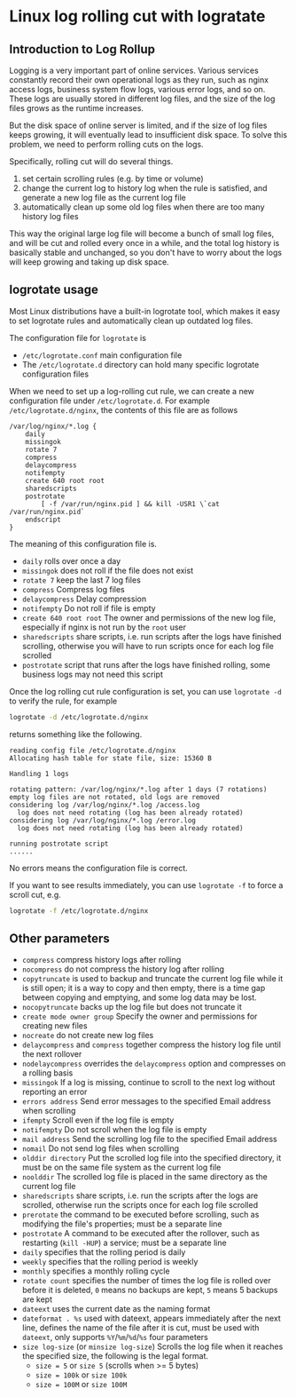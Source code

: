 # Linux log rolling cut with logratate

## Introduction to Log Rollup

Logging is a very important part of online services. Various services constantly record their own operational logs as they run, such as nginx access logs, business system flow logs, various error logs, and so on. These logs are usually stored in different log files, and the size of the log files grows as the runtime increases.

But the disk space of online server is limited, and if the size of log files keeps growing, it will eventually lead to insufficient disk space. To solve this problem, we need to perform rolling cuts on the logs.

Specifically, rolling cut will do several things.

1. set certain scrolling rules (e.g. by time or volume)
2. change the current log to history log when the rule is satisfied, and generate a new log file as the current log file
3. automatically clean up some old log files when there are too many history log files

This way the original large log file will become a bunch of small log files, and will be cut and rolled every once in a while, and the total log history is basically stable and unchanged, so you don't have to worry about the logs will keep growing and taking up disk space.

## logrotate usage

Most Linux distributions have a built-in logrotate tool, which makes it easy to set logrotate rules and automatically clean up outdated log files.

The configuration file for `logrotate` is

- `/etc/logrotate.conf` main configuration file
- The `/etc/logrotate.d` directory can hold many specific logrotate configuration files

When we need to set up a log-rolling cut rule, we can create a new configuration file under `/etc/logrotate.d`. For example `/etc/logrotate.d/nginx`, the contents of this file are as follows

```
/var/log/nginx/*.log {
    daily
    missingok
    rotate 7
    compress
    delaycompress
    notifempty
    create 640 root root
    sharedscripts
    postrotate
        [ -f /var/run/nginx.pid ] && kill -USR1 \`cat /var/run/nginx.pid`
    endscript
}
```

The meaning of this configuration file is.

- `daily` rolls over once a day
- `missingok` does not roll if the file does not exist
- `rotate 7` keep the last 7 log files
- `compress` Compress log files
- `delaycompress` Delay compression
- `notifempty` Do not roll if file is empty
- `create 640 root root` The owner and permissions of the new log file, especially if nginx is not run by the `root` user
- `sharedscripts` share scripts, i.e. run scripts after the logs have finished scrolling, otherwise you will have to run scripts once for each log file scrolled
- `postrotate` script that runs after the logs have finished rolling, some business logs may not need this script

Once the log rolling cut rule configuration is set, you can use ``logrotate -d`` to verify the rule, for example

```sh
logrotate -d /etc/logrotate.d/nginx
```

returns something like the following.

```
reading config file /etc/logrotate.d/nginx
Allocating hash table for state file, size: 15360 B

Handling 1 logs

rotating pattern: /var/log/nginx/*.log after 1 days (7 rotations)
empty log files are not rotated, old logs are removed
considering log /var/log/nginx/*.log /access.log
  log does not need rotating (log has been already rotated)
considering log /var/log/nginx/*.log /error.log
  log does not need rotating (log has been already rotated)

running postrotate script
......
```

No errors means the configuration file is correct.

If you want to see results immediately, you can use ``logrotate -f`` to force a scroll cut, e.g.

```sh
logrotate -f /etc/logrotate.d/nginx
```

## Other parameters

- `compress` compress history logs after rolling
- ``nocompress`` do not compress the history log after rolling
- `copytruncate` is used to backup and truncate the current log file while it is still open; it is a way to copy and then empty, there is a time gap between copying and emptying, and some log data may be lost.
- `nocopytruncate` backs up the log file but does not truncate it
- `create mode owner group` Specify the owner and permissions for creating new files
- `nocreate` do not create new log files
- `delaycompress` and `compress` together compress the history log file until the next rollover
- `nodelaycompress` overrides the `delaycompress` option and compresses on a rolling basis
- `missingok` If a log is missing, continue to scroll to the next log without reporting an error
- `errors address` Send error messages to the specified Email address when scrolling
- `ifempty` Scroll even if the log file is empty
- `notifempty` Do not scroll when the log file is empty
- `mail address` Send the scrolling log file to the specified Email address
- `nomail` Do not send log files when scrolling
- `olddir directory` Put the scrolled log file into the specified directory, it must be on the same file system as the current log file
- `noolddir` The scrolled log file is placed in the same directory as the current log file
- `sharedscripts` share scripts, i.e. run the scripts after the logs are scrolled, otherwise run the scripts once for each log file scrolled
- `prerotate` the command to be executed before scrolling, such as modifying the file's properties; must be a separate line
- `postrotate` A command to be executed after the rollover, such as restarting (`kill -HUP`) a service; must be a separate line
- `daily` specifies that the rolling period is daily
- `weekly` specifies that the rolling period is weekly
- `monthly` specifies a monthly rolling cycle
- `rotate count` specifies the number of times the log file is rolled over before it is deleted, `0` means no backups are kept, `5` means 5 backups are kept
- `dateext` uses the current date as the naming format
- `dateformat . %s` used with dateext, appears immediately after the next line, defines the name of the file after it is cut, must be used with `dateext`, only supports `%Y`/`%m`/`%d`/`%s` four parameters
- `size log-size` (or `minsize log-size`) Scrolls the log file when it reaches the specified size, the following is the legal format.
    - `size = 5` or `size 5` (scrolls when >= 5 bytes)
    - `size = 100k` or `size 100k`
    - `size = 100M` or `size 100M`
